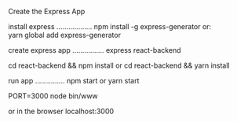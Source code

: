 Create the Express App

install express
..................
npm install -g express-generator
or:  
yarn global add express-generator

create express app
................
express react-backend

 cd react-backend && npm install
 or
 cd react-backend && yarn install


run app
...............
npm start
or
yarn start

PORT=3000 node bin/www

or in the browser localhost:3000





